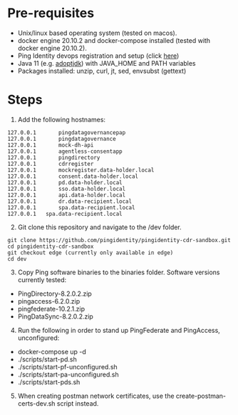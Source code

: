 # Pre-requisites #

- Unix/linux based operating system (tested on macos). 
- docker engine 20.10.2 and docker-compose installed (tested with docker engine 20.10.2).
- Ping Identity devops registration and setup (click [here](https://devops.pingidentity.com/get-started/devopsRegistration/))
- Java 11 (e.g. [adoptjdk](https://adoptopenjdk.net/)) with JAVA_HOME and PATH variables
- Packages installed: unzip, curl, jt, sed, envsubst (gettext)

# Steps #

1) Add the following hostnames: 
```
127.0.0.1       pingdatagovernancepap
127.0.0.1       pingdatagovernance
127.0.0.1       mock-dh-api
127.0.0.1       agentless-consentapp
127.0.0.1       pingdirectory
127.0.0.1       cdrregister
127.0.0.1       mockregister.data-holder.local
127.0.0.1       consent.data-holder.local
127.0.0.1       pd.data-holder.local
127.0.0.1       sso.data-holder.local
127.0.0.1       api.data-holder.local
127.0.0.1       dr.data-recipient.local
127.0.0.1       spa.data-recipient.local
127.0.0.1	spa.data-recipient.local
```

2) Git clone this repository and navigate to the /dev folder.

```
git clone https://github.com/pingidentity/pingidentity-cdr-sandbox.git
cd pingidentity-cdr-sandbox
git checkout edge (currently only available in edge)
cd dev
```

3) Copy Ping software binaries to the binaries folder. Software versions currently tested:
- PingDirectory-8.2.0.2.zip
- pingaccess-6.2.0.zip
- pingfederate-10.2.1.zip
- PingDataSync-8.2.0.2.zip

4) Run the following in order to stand up PingFederate and PingAccess, unconfigured:
- docker-compose up -d
- ./scripts/start-pd.sh
- ./scripts/start-pf-unconfigured.sh
- ./scripts/start-pa-unconfigured.sh
- ./scripts/start-pds.sh

5) When creating postman network certificates, use the create-postman-certs-dev.sh script instead.

